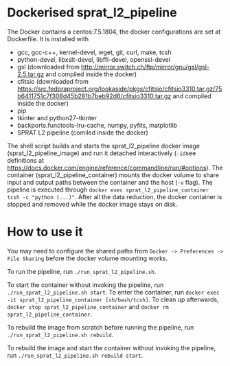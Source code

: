 # Dockerised sprat_l2_pipeline

The Docker contains a centos:7.5.1804, the docker configurations are set at Dockerfile. It is installed with

* gcc, gcc-c++, kernel-devel, wget, git, curl, make, tcsh
* python-devel, libxslt-devel, libffi-devel, openssl-devel
* gsl (downloaded from http://mirror.switch.ch/ftp/mirror/gnu/gsl/gsl-2.5.tar.gz and compiled inside the docker)
* cfitsio (downloaded from https://src.fedoraproject.org/lookaside/pkgs/cfitsio/cfitsio3310.tar.gz/75b6411751c7f308d45b281b7beb92d6/cfitsio3310.tar.gz and compiled inside the docker)
* pip
* tkinter and python27-tkinter
* backports.functools-lru-cache, numpy, pyfits, matplotlib
* SPRAT L2 pipeline (comiled inside the docker)

The shell script builds and starts the sprat_l2_pipeline docker image (sprat_l2_pipeline_image) and run it detached interactively (`-id`see definitions at https://docs.docker.com/engine/reference/commandline/run/#options). The container (sprat_l2_pipeline_container) mounts the docker volume to share input and output paths between the container and the host (`-v` flag). The pipeline is executed through `docker exec sprat_l2_pipeline_container tcsh -c "python (...)"`. After all the data reduction, the docker container is stopped and removed while the docker image stays on disk.

# How to use it

You may need to configure the shared paths from `Docker -> Preferences -> File Sharing` before the docker volume mounting works.

To run the pipeline, run `./run_sprat_l2_pipeline.sh`.

To start the container without invoking the pipeline, run `./run_sprat_l2_pipeline.sh start`. To enter the container, run `docker exec -it sprat_l2_pipeline_container [sh/bash/tcsh]`. To clean up afterwards, `docker stop sprat_l2_pipeline_container` and `docker rm sprat_l2_pipeline_container`. 

To rebuild the image from scratch before running the pipeline, run `./run_sprat_l2_pipeline.sh rebuild`.

To rebuild the image and start the container without invoking the pipeline, run `./run_sprat_l2_pipeline.sh rebuild start`.
